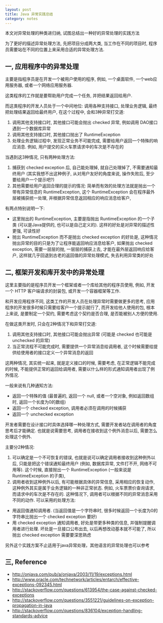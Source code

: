 ```yaml
---
layout: post
title: Java 异常实践总结
category: notes
---
```


本文对异常处理的种类进归纳, 试图总结出一种好的异常处理的实践方法

为了更好的描述异常处理方法, 先把项目分成两大类, 当工作在不同的项目时, 程序员需要站在不同的位置上来采用合适的异常处理方法.

## 一, 应用程序中的异常处理

主要是指程序员是在开发一个被用户使用的程序, 例如, 一个桌面软件, 一个web应用服务器, 或者一个网络应用服务器.

这类程序的工作就是要帮助用户完成一个任务, 并把结果返回给用户. 

而这类程序的开发人员处于一个中间地位: 调用各种支持接口, 处理业务逻辑, 最终把处理结果返回给最终用户, 在这个过程中, 会和3种异常打交道:

1. 调用其他支持接口时, 其他接口可能会抛出 checked 异常, 例如调用 DAO接口遇到一个数据库异常
2. 调用其他支持接口时, 其他接口抛出了  RuntimeException 
3. 处理业务逻辑过程中, 发现正常业务不可能完成, 需要给用户返回一个特殊的响应消息. 例如, 用户提交的买火车票请求中的车次是不存在的

当遇到这3种情况, 只有两种处理方法:

1. 捕获到 checked exception 后, 自己能处理掉, 就自己处理掉了, 不需要通知最终用户 (其实我想不出这种例子, 从对用户友好的角度来说, 操作失败后, 至少要给用户一个提示吧?)
2. 其他需要给用户返回合理的提示的情况:  简单而有效的处理方法就是抛出一个带有异常信息的 RuntimeException, 这个 RuntimeException 会在程序最外层被捕获统一处理, 并根据异常信息返回相应的响应消息给客户, 

有两点特别说明一下:

* 这里抛出的 RuntimeException, 主要是指抛出  RuntimeException  的一个子类 (可以是Java提供的, 也可以是自己定义的). 这样的好处是对异常的描述性更强, 可读性好
* 抛出  RuntimeException 而不是抛出 checked exception 的好处是, 这种情况抛出异常的目的只是为了让程序能返回响应消息给客户, 如果抛出 checked exception, 需要一层层的抛, 一层层的捕获上去, 才能在最外层返回响应给客户, 这样就几乎回退到古老的返回值的异常处理模式, 失去利用异常类的好处

## 二, 框架开发和库开发中的异常处理

这里主要指的是程序员开发一个框架或者一个库给其他的程序员使用, 例如, 开发一个 HTTP 客户端请求的封装包, 或开发一个容器框架等工作.

和开发应用程序不同, 这类工作的开发人员在处理异常时需要做更多的思考, 应用程序的开发很多时候只需要给客户一个提示就行了, 而开发给他人使用的包, 根本上来说, 是要制定一个契约, 需要考虑这个契约是否合理, 是否能被别人方便的使用. 

在做这类开发时, 只会在2种情况下和异常打交道:

1. 调用其他支持接口时, 其他接口可能会抛出异常 (可能是 checked 也可能是 unchecked 的异常)
2. 当正常流程不可能完成时, 需要提供一个异常消息给调用者, 这个时候需要给提供给使用者的接口定义一个异常消息的返回

这两种情况, 其实统一起来, 就是定义接口的时候, 需要考虑, 在正常逻辑不能完成的时候, 不能提供正常的返回给调用者, 需要以什么样的形式通知调用者出现了例外情况. 

一般来说有几种通知方法:

* 返回一个特殊的值 (最普遍的, 返回一个 null, 或者一个空对象, 例如返回数组时, 返回一个长度为0的数组)
* 返回一个 checked exception, 调用者必须在调用的时候捕获
* 返回一个 unchecked exception

开发者需要在设计接口时具体选择哪一种处理方式, 需要开发者站在调用者的角度思考后才能确定. 也就是说需要思考, 调用者在接收到这个例外消息以后, 需要怎么处理这个例外.

主要分2种情况:

1. 可以确定是一个不可恢复的错误, 也就是说可以确定调用者接收到这种例外以后, 只能是把这个错误通知最终用户 (例如, 数据库异常, 文件打不开, 网络不可用等). 这个时候, 直接抛出一个  RuntimeException (一般来说是  RuntimeException  的子类), 
2. 调用者收到这种例外以后, 有可能根据具体的异常信息, 采用相应的恢复动作, 这种例外其实是属于业务逻辑的一种非正常状态. 例如, 火车票票价查询请求, 而请求中的车次是不存在的. 这种情况下, 调用者可以根据不同的异常消息采用不同的动作. 可以采用的处理方法:

 * 用返回值通知调用者. (当返回值是一个字符串时, 很多时候返回一个长度为0的字符串比抛出一个 checked exception 要好)
 * 用 checked exception 通知调用者, 好处是带更多种类的信息, 并强制提醒调用者进行处理. 坏处是一旦接口公布出去, 以后再想改动基本就不可能了, 所以抛出 checked exception 需要要深思熟虑

另外这个实践方案不止适用于java异常处理，其他语言的异常处理也可以参考

## 三, Reference

* http://onjava.com/pub/a/onjava/2003/11/19/exceptions.html
* http://www.oracle.com/technetwork/articles/entarch/effective-exceptions-092345.html
* http://stackoverflow.com/questions/613954/the-case-against-checked-exceptions
* http://stackoverflow.com/questions/3551221/guidelines-on-exception-propagation-in-java
* http://stackoverflow.com/questions/836104/exception-handling-standards-advice
